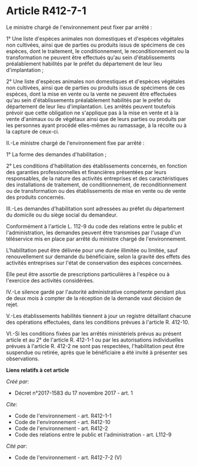 # Article R412-7-1

Le ministre chargé de l'environnement peut fixer par arrêté : 

1° Une liste d'espèces animales non domestiques et d'espèces végétales non cultivées, ainsi que de parties ou produits issus
de spécimens de ces espèces, dont le traitement, le conditionnement, le reconditionnement ou la transformation ne peuvent
être effectués qu'au sein d'établissements préalablement habilités par le préfet du département de leur lieu
d'implantation ; 

2° Une liste d'espèces animales non domestiques et d'espèces végétales non cultivées, ainsi que de parties ou produits issus
de spécimens de ces espèces, dont la mise en vente ou la vente ne peuvent être effectuées qu'au sein d'établissements
préalablement habilités par le préfet du département de leur lieu d'implantation. Les arrêtés peuvent toutefois prévoir que
cette obligation ne s'applique pas à la mise en vente et à la vente d'animaux ou de végétaux ainsi que de leurs parties ou
produits par les personnes ayant procédé elles-mêmes au ramassage, à la récolte ou à la capture de ceux-ci. 

II.-Le ministre chargé de l'environnement fixe par arrêté : 

1° La forme des demandes d'habilitation ; 

2° Les conditions d'habilitation des établissements concernés, en fonction des garanties professionnelles et financières
présentées par leurs responsables, de la nature des activités entreprises et des caractéristiques des installations de
traitement, de conditionnement, de reconditionnement ou de transformation ou des établissements de mise en vente ou de vente
des produits concernés. 

III.-Les demandes d'habilitation sont adressées au préfet du département du domicile ou du siège social du demandeur. 

Conformément à l'article L. 112-9 du code des relations entre le public et l'administration, les demandes peuvent être
transmises par l'usage d'un téléservice mis en place par arrêté du ministre chargé de l'environnement. 

L'habilitation peut être délivrée pour une durée illimitée ou limitée, sauf renouvellement sur demande du bénéficiaire, selon
la gravité des effets des activités entreprises sur l'état de conservation des espèces concernées. 

Elle peut être assortie de prescriptions particulières à l'espèce ou à l'exercice des activités considérées. 

IV.-Le silence gardé par l'autorité administrative compétente pendant plus de deux mois à compter de la réception de la
demande vaut décision de rejet. 

V.-Les établissements habilités tiennent à jour un registre détaillant chacune des opérations effectuées, dans les conditions
prévues à l'article R. 412-10. 

VI.-Si les conditions fixées par les arrêtés ministériels prévus au présent article et au 2° de l'article R. 412-1-1 ou par
les autorisations individuelles prévues à l'article R. 412-2 ne sont pas respectées, l'habilitation peut être suspendue ou
retirée, après que le bénéficiaire a été invité à présenter ses observations.

**Liens relatifs à cet article**

_Créé par_:

  - Décret n°2017-1583 du 17 novembre 2017 - art. 1

_Cite_:

  - Code de l'environnement - art. R412-1-1
  - Code de l'environnement - art. R412-10
  - Code de l'environnement - art. R412-2
  - Code des relations entre le public et l'administration - art. L112-9

_Cité par_:

  - Code de l'environnement - art. R412-7-2 (V)
